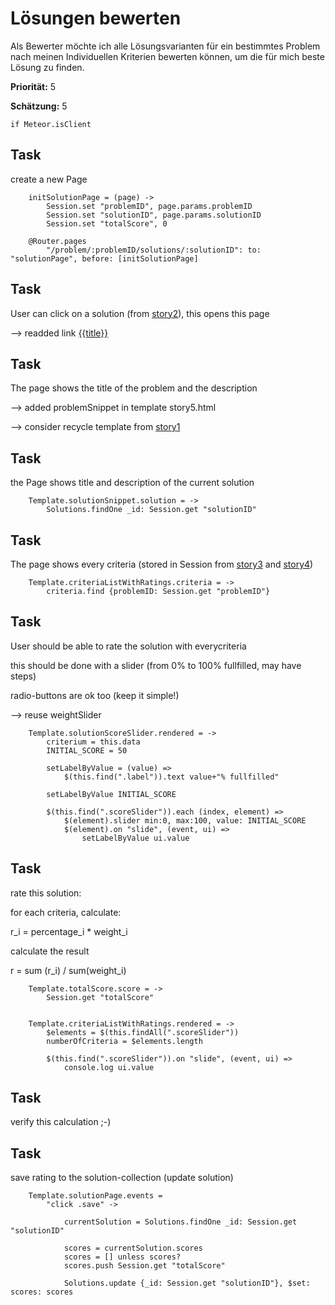 # Lösungen bewerten


Als Bewerter möchte ich alle Lösungsvarianten für ein bestimmtes Problem nach meinen 
Individuellen Kriterien bewerten können, 
um die für mich beste Lösung zu finden.

**Priorität:** 5

**Schätzung:** 5


	if Meteor.isClient

## Task

create a new Page 

		initSolutionPage = (page) ->
			Session.set "problemID", page.params.problemID
			Session.set "solutionID", page.params.solutionID
			Session.set "totalScore", 0

		@Router.pages
			"/problem/:problemID/solutions/:solutionID": to: "solutionPage", before: [initSolutionPage]



## Task

User can click on a solution (from [story2](story2.coffee.md)), this opens this page

--> readded link <a href="./solutions/{{_id}}">{{title}}</a>


## Task

The page shows the title of the problem and the description

--> added problemSnippet in template story5.html

--> consider recycle template from [story1](story1.coffee.md)


## Task

the Page shows title and description of the current solution

		Template.solutionSnippet.solution = ->
			Solutions.findOne _id: Session.get "solutionID"


## Task

The page shows every criteria (stored in Session 
from [story3](story3.coffee.md) and [story4](story4.coffee.md))


		Template.criteriaListWithRatings.criteria = ->
			criteria.find {problemID: Session.get "problemID"}


## Task

User should be able to rate the solution with everycriteria

this should be done with a slider (from 0% to 100% fullfilled, may have steps)

radio-buttons are ok too (keep it simple!)

--> reuse weightSlider



		Template.solutionScoreSlider.rendered = ->
			criterium = this.data
			INITIAL_SCORE = 50

			setLabelByValue = (value) =>
				$(this.find(".label")).text value+"% fullfilled"

			setLabelByValue INITIAL_SCORE

			$(this.find(".scoreSlider")).each (index, element) =>
				$(element).slider min:0, max:100, value: INITIAL_SCORE
				$(element).on "slide", (event, ui) =>
					setLabelByValue ui.value
					



## Task

rate this solution:

for each criteria, calculate:

r_i = percentage_i * weight_i

calculate the result

r = sum (r_i) / sum(weight_i)

		Template.totalScore.score = -> 
			Session.get "totalScore"


		Template.criteriaListWithRatings.rendered = ->
			$elements = $(this.findAll(".scoreSlider"))
			numberOfCriteria = $elements.length

			$(this.find(".scoreSlider")).on "slide", (event, ui) =>
				console.log ui.value

## Task

verify this calculation ;-)

## Task

save rating to the solution-collection (update solution)

		Template.solutionPage.events =
			"click .save" ->

				currentSolution = Solutions.findOne _id: Session.get "solutionID"

				scores = currentSolution.scores
				scores = [] unless scores?
				scores.push Session.get "totalScore"

				Solutions.update {_id: Session.get "solutionID"}, $set: scores: scores








